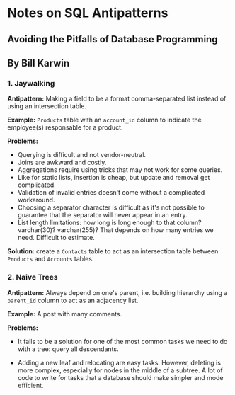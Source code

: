 # Notes on SQL Antipatterns
## Avoiding the Pitfalls of Database Programming
## By Bill Karwin

### 1. Jaywalking

**Antipattern:** Making a field to be a format comma-separated list instead of using an intersection table. 

**Example:** ``Products`` table with an ``account_id`` column to indicate the employee(s) responsable for a product. 

**Problems:** 

* Querying is difficult and not vendor-neutral.
* Joins are awkward and costly.
* Aggregations require using tricks that may not work for some queries.
* Like for static lists, insertion is cheap, but update and removal get complicated.
* Validation of invalid entries doesn't come without a complicated workaround.
* Choosing a separator character is difficult as it's not possible to guarantee that the separator will never appear in an entry.
* List length limitations: how long is long enough to that column? varchar(30)? varchar(255)? That depends on how many entries we need. Difficult to estimate.

**Solution:** create a ``Contacts`` table to act as an intersection table between ``Products`` and ``Accounts`` tables.

### 2. Naive Trees

**Antipattern:** Always depend on one's parent, i.e. building hierarchy using a ``parent_id`` column to act as an adjacency list.

**Example:** A post with many comments.

**Problems:**

* It fails to be a solution for one of the most common tasks we need to do with a tree: query all descendants.

* Adding a new leaf and relocating are easy tasks. However, deleting is more complex, especially for nodes in the middle of a subtree. A lot of code to write for tasks that a database should make simpler and mode efficient.

